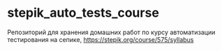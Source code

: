 # stepik_auto_tests_course
Репозиторий для хранения домашних работ по курсу автоматизации тестирования на сепике, https://stepik.org/course/575/syllabus

